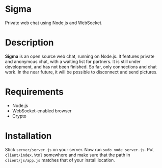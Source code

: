 Sigma
=====

Private web chat using Node.js and WebSocket.

Description
============
**Sigma** is an open source web chat, running on Node.js. It features private and anonymous chat, with a waiting list for partners. It is still under development, and has not been finished. So far, only connections and chat work. In the near future, it will be possible to disconnect and send pictures.

Requirements
============
  * Node.js
  * WebSocket-enabled browser
  * Crypto
  
Installation
============
Stick `server/server.js` on your server. Now run `sudo node server.js`. Put `client/index.html` somewhere and make sure that the path in `client/js/app.js` matches that of your install location.
